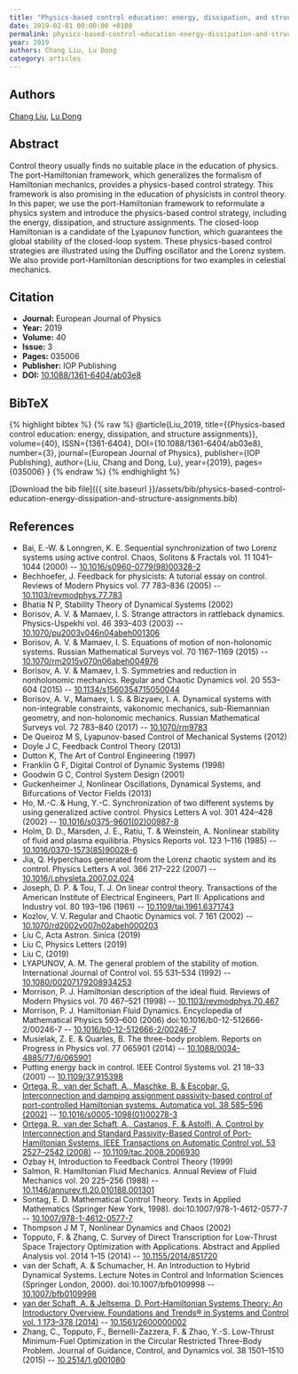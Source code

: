 ```yaml
---
title: "Physics-based control education: energy, dissipation, and structure assignments"
date: 2019-02-01 00:00:00 +0100
permalink: physics-based-control-education-energy-dissipation-and-structure-assignments
year: 2019
authors: Chang Liu, Lu Dong
category: articles
---
```

 
## Authors
[Chang Liu](authors/chang-liu), [Lu Dong](authors/lu-dong)
 
## Abstract
Control theory usually finds no suitable place in the education of physics. The port-Hamiltonian framework, which generalizes the formalism of Hamiltonian mechanics, provides a physics-based control strategy. This framework is also promising in the education of physicists in control theory. In this paper, we use the port-Hamiltonian framework to reformulate a physics system and introduce the physics-based control strategy, including the energy, dissipation, and structure assignments. The closed-loop Hamiltonian is a candidate of the Lyapunov function, which guarantees the global stability of the closed-loop system. These physics-based control strategies are illustrated using the Duffing oscillator and the Lorenz system. We also provide port-Hamiltonian descriptions for two examples in celestial mechanics.
 
## Citation
- **Journal:** European Journal of Physics
- **Year:** 2019
- **Volume:** 40
- **Issue:** 3
- **Pages:** 035006
- **Publisher:** IOP Publishing
- **DOI:** [10.1088/1361-6404/ab03e8](https://doi.org/10.1088/1361-6404/ab03e8)
 
## BibTeX
{% highlight bibtex %}
{% raw %}
@article{Liu_2019,
  title={{Physics-based control education: energy, dissipation, and structure assignments}},
  volume={40},
  ISSN={1361-6404},
  DOI={10.1088/1361-6404/ab03e8},
  number={3},
  journal={European Journal of Physics},
  publisher={IOP Publishing},
  author={Liu, Chang and Dong, Lu},
  year={2019},
  pages={035006}
}
{% endraw %}
{% endhighlight %}
 
[Download the bib file]({{ site.baseurl }}/assets/bib/physics-based-control-education-energy-dissipation-and-structure-assignments.bib)
 
## References
- Bai, E.-W. & Lonngren, K. E. Sequential synchronization of two Lorenz systems using active control. Chaos, Solitons &amp; Fractals vol. 11 1041–1044 (2000) -- [10.1016/s0960-0779(98)00328-2](https://doi.org/10.1016/s0960-0779(98)00328-2)
- Bechhoefer, J. Feedback for physicists: A tutorial essay on control. Reviews of Modern Physics vol. 77 783–836 (2005) -- [10.1103/revmodphys.77.783](https://doi.org/10.1103/revmodphys.77.783)
- Bhatia N P, Stability Theory of Dynamical Systems (2002)
- Borisov, A. V. & Mamaev, I. S. Strange attractors in rattleback dynamics. Physics-Uspekhi vol. 46 393–403 (2003) -- [10.1070/pu2003v046n04abeh001306](https://doi.org/10.1070/pu2003v046n04abeh001306)
- Borisov, A. V. & Mamaev, I. S. Equations of motion of non-holonomic systems. Russian Mathematical Surveys vol. 70 1167–1169 (2015) -- [10.1070/rm2015v070n06abeh004976](https://doi.org/10.1070/rm2015v070n06abeh004976)
- Borisov, A. V. & Mamaev, I. S. Symmetries and reduction in nonholonomic mechanics. Regular and Chaotic Dynamics vol. 20 553–604 (2015) -- [10.1134/s1560354715050044](https://doi.org/10.1134/s1560354715050044)
- Borisov, A. V., Mamaev, I. S. & Bizyaev, I. A. Dynamical systems with non-integrable constraints, vakonomic mechanics, sub-Riemannian geometry, and non-holonomic mechanics. Russian Mathematical Surveys vol. 72 783–840 (2017) -- [10.1070/rm9783](https://doi.org/10.1070/rm9783)
- De Queiroz M S, Lyapunov-based Control of Mechanical Systems (2012)
- Doyle J C, Feedback Control Theory (2013)
- Dutton K, The Art of Control Engineering (1997)
- Franklin G F, Digital Control of Dynamic Systems (1998)
- Goodwin G C, Control System Design (2001)
- Guckenheimer J, Nonlinear Oscillations, Dynamical Systems, and Bifurcations of Vector Fields (2013)
- Ho, M.-C. & Hung, Y.-C. Synchronization of two different systems by using generalized active control. Physics Letters A vol. 301 424–428 (2002) -- [10.1016/s0375-9601(02)00987-8](https://doi.org/10.1016/s0375-9601(02)00987-8)
- Holm, D. D., Marsden, J. E., Ratiu, T. & Weinstein, A. Nonlinear stability of fluid and plasma equilibria. Physics Reports vol. 123 1–116 (1985) -- [10.1016/0370-1573(85)90028-6](https://doi.org/10.1016/0370-1573(85)90028-6)
- Jia, Q. Hyperchaos generated from the Lorenz chaotic system and its control. Physics Letters A vol. 366 217–222 (2007) -- [10.1016/j.physleta.2007.02.024](https://doi.org/10.1016/j.physleta.2007.02.024)
- Joseph, D. P. & Tou, T. J. On linear control theory. Transactions of the American Institute of Electrical Engineers, Part II: Applications and Industry vol. 80 193–196 (1961) -- [10.1109/tai.1961.6371743](https://doi.org/10.1109/tai.1961.6371743)
- Kozlov, V. V. Regular and Chaotic Dynamics vol. 7 161 (2002) -- [10.1070/rd2002v007n02abeh000203](https://doi.org/10.1070/rd2002v007n02abeh000203)
- Liu C, Acta Astron. Sinica (2019)
- Liu C, Physics Letters (2019)
- Liu C, (2019)
- LYAPUNOV, A. M. The general problem of the stability of motion. International Journal of Control vol. 55 531–534 (1992) -- [10.1080/00207179208934253](https://doi.org/10.1080/00207179208934253)
- Morrison, P. J. Hamiltonian description of the ideal fluid. Reviews of Modern Physics vol. 70 467–521 (1998) -- [10.1103/revmodphys.70.467](https://doi.org/10.1103/revmodphys.70.467)
- Morrison, P. J. Hamiltonian Fluid Dynamics. Encyclopedia of Mathematical Physics 593–600 (2006) doi:10.1016/b0-12-512666-2/00246-7 -- [10.1016/b0-12-512666-2/00246-7](https://doi.org/10.1016/b0-12-512666-2/00246-7)
- Musielak, Z. E. & Quarles, B. The three-body problem. Reports on Progress in Physics vol. 77 065901 (2014) -- [10.1088/0034-4885/77/6/065901](https://doi.org/10.1088/0034-4885/77/6/065901)
- Putting energy back in control. IEEE Control Systems vol. 21 18–33 (2001) -- [10.1109/37.915398](https://doi.org/10.1109/37.915398)
- [Ortega, R., van der Schaft, A., Maschke, B. & Escobar, G. Interconnection and damping assignment passivity-based control of port-controlled Hamiltonian systems. Automatica vol. 38 585–596 (2002)](interconnection-and-damping-assignment-passivity-based-control-of-port-controlled-hamiltonian-systems) -- [10.1016/s0005-1098(01)00278-3](https://doi.org/10.1016/s0005-1098(01)00278-3)
- [Ortega, R., van der Schaft, A., Castanos, F. & Astolfi, A. Control by Interconnection and Standard Passivity-Based Control of Port-Hamiltonian Systems. IEEE Transactions on Automatic Control vol. 53 2527–2542 (2008)](control-by-interconnection-and-standard-passivity-based-control-of-port-hamiltonian-systems) -- [10.1109/tac.2008.2006930](https://doi.org/10.1109/tac.2008.2006930)
- Ozbay H, Introduction to Feedback Control Theory (1999)
- Salmon, R. Hamiltonian Fluid Mechanics. Annual Review of Fluid Mechanics vol. 20 225–256 (1988) -- [10.1146/annurev.fl.20.010188.001301](https://doi.org/10.1146/annurev.fl.20.010188.001301)
- Sontag, E. D. Mathematical Control Theory. Texts in Applied Mathematics (Springer New York, 1998). doi:10.1007/978-1-4612-0577-7 -- [10.1007/978-1-4612-0577-7](https://doi.org/10.1007/978-1-4612-0577-7)
- Thompson J M T, Nonlinear Dynamics and Chaos (2002)
- Topputo, F. & Zhang, C. Survey of Direct Transcription for Low-Thrust Space Trajectory Optimization with Applications. Abstract and Applied Analysis vol. 2014 1–15 (2014) -- [10.1155/2014/851720](https://doi.org/10.1155/2014/851720)
- van der Schaft, A. & Schumacher, H. An Introduction to Hybrid Dynamical Systems. Lecture Notes in Control and Information Sciences (Springer London, 2000). doi:10.1007/bfb0109998 -- [10.1007/bfb0109998](https://doi.org/10.1007/bfb0109998)
- [van der Schaft, A. & Jeltsema, D. Port-Hamiltonian Systems Theory: An Introductory Overview. Foundations and Trends® in Systems and Control vol. 1 173–378 (2014)](port-hamiltonian-systems-theory-an-introductory-overview) -- [10.1561/2600000002](https://doi.org/10.1561/2600000002)
- Zhang, C., Topputo, F., Bernelli-Zazzera, F. & Zhao, Y.-S. Low-Thrust Minimum-Fuel Optimization in the Circular Restricted Three-Body Problem. Journal of Guidance, Control, and Dynamics vol. 38 1501–1510 (2015) -- [10.2514/1.g001080](https://doi.org/10.2514/1.g001080)


